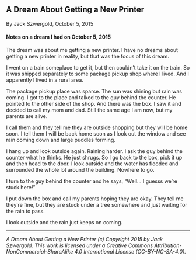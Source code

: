 ## A Dream About Getting a New Printer

By Jack Szwergold, October 5, 2015

#### Notes on a dream I had on October 5, 2015

The dream was about me getting a new printer. I have no dreams about getting a new printer in reality, but that was the focus of this dream.

I went on a train someplace to get it, but then couldn’t take it on the train. So it was shipped separately to some package pickup shop where I lived. And I apparently I lived in a rural area.

The package pickup place was sparse. The sun was shining but rain was coming. I got to the place and talked to the guy behind the counter. He pointed to the other side of the shop. And there was the box. I saw it and decided to call my mom and dad. Still the same age I am now, but my parents are alive.

I call them and they tell me they are outside shopping but they will be home soon. I tell them I will be back home soon as I look out the window and see rain coming down and large puddles forming.

I hang up and look outside again. Raining harder. I ask the guy behind the counter what he thinks. He just shrugs. So I go back to the box, pick it up and then head to the door. I look outside and the water has flooded and surrounded the whole lot around the building. Nowhere to go.

I turn to the guy behind the counter and he says, “Well… I guesss we’re stuck here!”

I put down the box and call my parents hoping they are okay. They tell me they’re fine, but they are stuck under a tree somewhere and just waiting for the rain to pass.

I look outside and the rain just keeps on coming.

***

*A Dream About Getting a New Printer (c) Copyright 2015 by Jack Szwergold. This work is licensed under a Creative Commons Attribution-NonCommercial-ShareAlike 4.0 International License (CC-BY-NC-SA-4.0).*
